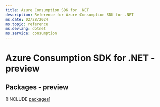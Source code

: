```yaml
---
title: Azure Consumption SDK for .NET
description: Reference for Azure Consumption SDK for .NET
ms.date: 02/28/2024
ms.topic: reference
ms.devlang: dotnet
ms.service: consumption
---
```

# Azure Consumption SDK for .NET - preview
## Packages - preview
[!INCLUDE [packages](consumption-index.md)]